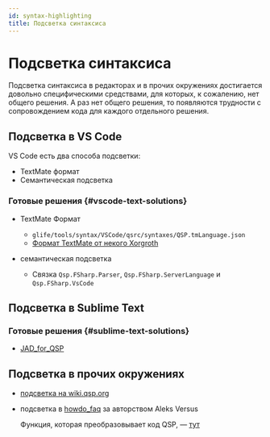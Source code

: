 ```yaml
---
id: syntax-highlighting
title: Подсветка синтаксиса
---
```


# Подсветка синтаксиса

Подсветка синтаксиса в редакторах и в прочих окружениях достигается довольно специфическими средствами, для которых, к сожалению, нет общего решения. А раз нет общего решения, то появляются трудности с сопровождением кода для каждого отдельного решения.

<!-- todo: написать про QGen -->

## Подсветка в VS Code

VS Code есть два способа подсветки:

* TextMate формат
* Семантическая подсветка

<!-- todo: описать принцип работы -->

### Готовые решения {#vscode-text-solutions}

* TextMate Формат
  * `glife/tools/syntax/VSCode/qsrc/syntaxes/QSP.tmLanguage.json`
  * [Формат TextMate от некого Xorgroth](https://gitlab.com/kevinsmartstfg/girl-life/-/raw/master/tools/syntax/VSCode/qsrc/syntaxes/QSP.tmLanguage.json)

* семантическая подсветка
  * Связка `Qsp.FSharp.Parser`, `Qsp.FSharp.ServerLanguage` и `Qsp.FSharp.VsCode`

## Подсветка в Sublime Text

### Готовые решения {#sublime-text-solutions}

* [JAD_for_QSP](https://github.com/AleksVersus/JAD_for_QSP/blob/master/QSP.sublime-package/qsp.sublime-syntax)

## Подсветка в прочих окружениях

* [подсветка на wiki.qsp.org](https://wiki.qsp.org/lib/plugins/syntaxhighlighter3/sxh3/scripts/shBrushQsp.js)
* подсветка в [howdo_faq](https://github.com/AleksVersus/howdo_faq) за авторством Aleks Versus

  Функция, которая преобразовывает код QSP, — [тут](https://github.com/AleksVersus/howdo_faq/blob/7aea086c17ac34171f785f2ef3fc500dc132af6b/res/%5Bconverters%5D/nodes.py#L1204-L1271)
